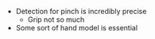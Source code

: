 - Detection for pinch is incredibly precise
	- Grip not so much
- Some sort of hand model is essential